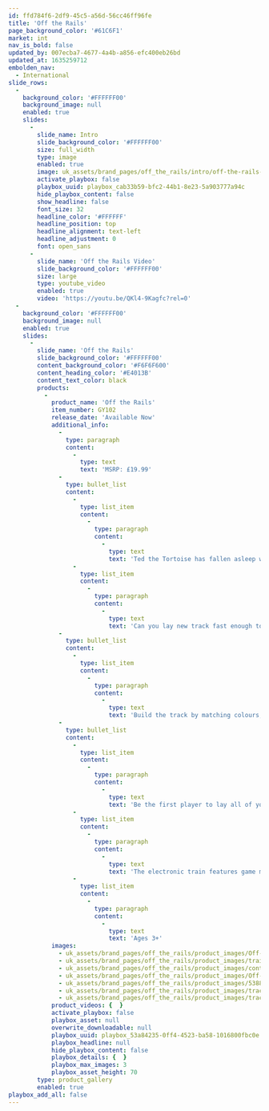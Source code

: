 ```yaml
---
id: ffd784f6-2df9-45c5-a56d-56cc46ff96fe
title: 'Off the Rails'
page_background_color: '#61C6F1'
market: int
nav_is_bold: false
updated_by: 007ecba7-4677-4a4b-a856-efc400eb26bd
updated_at: 1635259712
embolden_nav:
  - International
slide_rows:
  -
    background_color: '#FFFFFF00'
    background_image: null
    enabled: true
    slides:
      -
        slide_name: Intro
        slide_background_color: '#FFFFFF00'
        size: full_width
        type: image
        enabled: true
        image: uk_assets/brand_pages/off_the_rails/intro/off-the-rails-intro.jpg
        activate_playbox: false
        playbox_uuid: playbox_cab33b59-bfc2-44b1-8e23-5a903777a94c
        hide_playbox_content: false
        show_headline: false
        font_size: 32
        headline_color: '#FFFFFF'
        headline_position: top
        headline_alignment: text-left
        headline_adjustment: 0
        font: open_sans
      -
        slide_name: 'Off the Rails Video'
        slide_background_color: '#FFFFFF00'
        size: large
        type: youtube_video
        enabled: true
        video: 'https://youtu.be/QKl4-9Kagfc?rel=0'
  -
    background_color: '#FFFFFF00'
    background_image: null
    enabled: true
    slides:
      -
        slide_name: 'Off the Rails'
        slide_background_color: '#FFFFFF00'
        content_background_color: '#F6F6F600'
        content_heading_color: '#E4013B'
        content_text_color: black
        products:
          -
            product_name: 'Off the Rails'
            item_number: GY102
            release_date: 'Available Now'
            additional_info:
              -
                type: paragraph
                content:
                  -
                    type: text
                    text: 'MSRP: £19.99'
              -
                type: bullet_list
                content:
                  -
                    type: list_item
                    content:
                      -
                        type: paragraph
                        content:
                          -
                            type: text
                            text: 'Ted the Tortoise has fallen asleep whilst driving the train, and he’s heading for an unfinished section of track! '
                  -
                    type: list_item
                    content:
                      -
                        type: paragraph
                        content:
                          -
                            type: text
                            text: 'Can you lay new track fast enough to prevent him coming "Off the Rails?"'
              -
                type: bullet_list
                content:
                  -
                    type: list_item
                    content:
                      -
                        type: paragraph
                        content:
                          -
                            type: text
                            text: 'Build the track by matching colours, numbers, or the special rainbow track, but keep in mind that Ted can speed up or slow down any time!'
              -
                type: bullet_list
                content:
                  -
                    type: list_item
                    content:
                      -
                        type: paragraph
                        content:
                          -
                            type: text
                            text: 'Be the first player to lay all of your track pieces to win in this fast-paced game. Don''t let Tes derail, or you''re eliminated!'
                  -
                    type: list_item
                    content:
                      -
                        type: paragraph
                        content:
                          -
                            type: text
                            text: 'The electronic train features game mode and pause button. Requires batteries.'
                  -
                    type: list_item
                    content:
                      -
                        type: paragraph
                        content:
                          -
                            type: text
                            text: 'Ages 3+'
            images:
              - uk_assets/brand_pages/off_the_rails/product_images/Off-the-Rails-3D-Box-Showroom.png
              - uk_assets/brand_pages/off_the_rails/product_images/train.png
              - uk_assets/brand_pages/off_the_rails/product_images/contents.png
              - uk_assets/brand_pages/off_the_rails/product_images/Off-the-Rails-Collaborative-Cards-outlines.png
              - uk_assets/brand_pages/off_the_rails/product_images/53887-Interplay-Models-17Dec20_9432-copy.jpg
              - uk_assets/brand_pages/off_the_rails/product_images/tracks.png
              - uk_assets/brand_pages/off_the_rails/product_images/tracklayout.png
            product_videos: {  }
            activate_playbox: false
            playbox_asset: null
            overwrite_downloadable: null
            playbox_uuid: playbox_53a84235-0ff4-4523-ba58-1016800fbc0e
            playbox_headline: null
            hide_playbox_content: false
            playbox_details: {  }
            playbox_max_images: 3
            playbox_asset_height: 70
        type: product_gallery
        enabled: true
playbox_add_all: false
---
```

